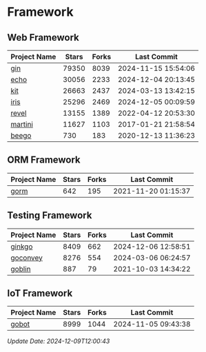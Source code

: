 # Framework

## Web Framework
| Project Name | Stars | Forks | Last Commit |
| ------------ | ----- | ----- | ----------- |
| [gin](https://github.com/gin-gonic/gin) | 79350 | 8039 | 2024-11-15 15:54:06 |
| [echo](https://github.com/labstack/echo) | 30056 | 2233 | 2024-12-04 20:13:45 |
| [kit](https://github.com/go-kit/kit) | 26663 | 2437 | 2024-03-13 13:42:15 |
| [iris](https://github.com/kataras/iris) | 25296 | 2469 | 2024-12-05 00:09:59 |
| [revel](https://github.com/revel/revel) | 13155 | 1389 | 2022-04-12 20:53:30 |
| [martini](https://github.com/go-martini/martini) | 11627 | 1103 | 2017-01-21 21:58:54 |
| [beego](https://github.com/astaxie/beego) | 730 | 183 | 2020-12-13 11:36:23 |

## ORM Framework
| Project Name | Stars | Forks | Last Commit |
| ------------ | ----- | ----- | ----------- |
| [gorm](https://github.com/jinzhu/gorm) | 642 | 195 | 2021-11-20 01:15:37 |

## Testing Framework
| Project Name | Stars | Forks | Last Commit |
| ------------ | ----- | ----- | ----------- |
| [ginkgo](https://github.com/onsi/ginkgo) | 8409 | 662 | 2024-12-06 12:58:51 |
| [goconvey](https://github.com/smartystreets/goconvey) | 8276 | 554 | 2024-03-06 06:24:57 |
| [goblin](https://github.com/franela/goblin) | 887 | 79 | 2021-10-03 14:34:22 |

## IoT Framework
| Project Name | Stars | Forks | Last Commit |
| ------------ | ----- | ----- | ----------- |
| [gobot](https://github.com/hybridgroup/gobot) | 8999 | 1044 | 2024-11-05 09:43:38 |

*Update Date: 2024-12-09T12:00:43*